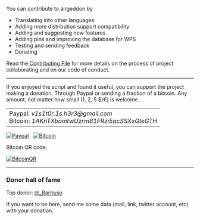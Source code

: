 You can contribute to airgeddon by

- Translating into other languages
- Adding more distribution support compatibility
- Adding and suggesting new features
- Adding pins and improving the database for WPS
- Testing and sending feedback
- Donating

Read the [Contributing File] for more details on the process of project collaborating and on our code of conduct.

***

If you enjoyed the script and found it useful, you can support the project making a donation. Through Paypal or sending a fraction of a bitcoin. Any amount, not matter how small (1, 2, 5 $/€) is welcome.

<table>
  <tr>
    <td>
      Paypal: <em>v1s1t0r.1s.h3r3&#64;gmail.com</em> <br/>
      Bitcoin: <em>1AKnTXbomtwUzrm81FRzi5acSSXxGteGTH</em>
    </td>
  </tr>
</table>

[![Paypal][Paypal]](https://www.paypal.com/cgi-bin/webscr?cmd=_s-xclick&hosted_button_id=7ELM486P7XKKG)
&nbsp;
[![Bitcoin][Bitcoin]](https://blockchain.info/address/1AKnTXbomtwUzrm81FRzi5acSSXxGteGTH)

Bitcoin QR code:

[![BitcoinQR][BitcoinQR]](https://blockchain.info/address/1AKnTXbomtwUzrm81FRzi5acSSXxGteGTH)

***

### Donor hall of fame

Top donor: [@_Barriuso](https://twitter.com/_Barriuso)

If you want to be here, send me some data (mail, link, twitter account, etc) with your donation.

<!-- Images -->
[Paypal]: https://raw.githubusercontent.com/v1s1t0r1sh3r3/airgeddon/master/imgs/banners/paypal_donate.png "Show me the money!"
[Bitcoin]: https://raw.githubusercontent.com/v1s1t0r1sh3r3/airgeddon/master/imgs/banners/bitcoin_donate.png "Show me the money!"
[BitcoinQR]: https://raw.githubusercontent.com/v1s1t0r1sh3r3/airgeddon/master/imgs/banners/bitcoin_qr.png "Show me the money!"

[Contributing File]: https://github.com/v1s1t0r1sh3r3/airgeddon/blob/master/CONTRIBUTING.md